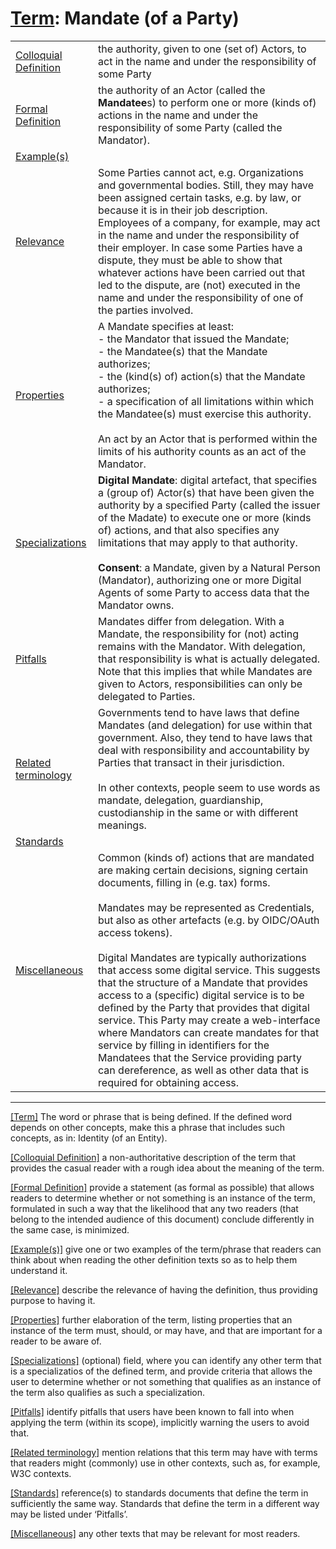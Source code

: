 # [Term](#_Term): Mandate (of a Party)

| | |
| --- | --- |
| [Colloquial Definition](#ColloquialDefinition) | the authority, given to one (set of) Actors, to act in the name and under the responsibility of some Party |
| [Formal Definition](#FormalDefinition) | the authority of an Actor (called the **Mandatee**s) to perform one or more (kinds of) actions in the name and under the responsibility of some Party (called the Mandator). |
| [Example(s)](#Examples) | |
| [Relevance](#Relevance) | Some Parties cannot act, e.g. Organizations and governmental bodies. Still, they may have been assigned certain tasks, e.g. by law, or because it is in their job description. Employees of a company, for example, may act in the name and under the responsibility of their employer. In case some Parties have a dispute, they must be able to show that whatever actions have been carried out that led to the dispute, are (not) executed in the name and under the responsibility of one of the parties involved. |
| [Properties](#Properties) | A Mandate specifies at least:<br>- the Mandator that issued the Mandate;<br>- the Mandatee(s) that the Mandate authorizes;<br>- the (kind(s) of) action(s) that the Mandate authorizes;<br>- a specification of all limitations within which the Mandatee(s) must exercise this authority.<br><br>An act by an Actor that is performed within the limits of his authority counts as an act of the Mandator.|
| [Specializations](#Specializations) | **Digital Mandate**: digital artefact, that specifies a (group of) Actor(s) that have been given the authority by a specified Party (called the issuer of the Madate) to execute one or more (kinds of) actions, and that also specifies any limitations that may apply to that authority.<br><br>**Consent**: a Mandate, given by a Natural Person (Mandator), authorizing one or more Digital Agents of some Party to access data that the Mandator owns. |
| [Pitfalls](#Pitfalls) | Mandates differ from delegation. With a Mandate, the responsibility for (not) acting remains with the Mandator. With delegation, that responsibility is what is actually delegated. Note that this implies that while Mandates are given to Actors, responsibilities can only be delegated to Parties.|
| [Related terminology](#Related) | Governments tend to have laws that define Mandates (and delegation) for use within that government. Also, they tend to have laws that deal with responsibility and accountability by Parties that transact in their jurisdiction.<br><br>In other contexts, people seem to use words as mandate, delegation, guardianship, custodianship in the same or with different meanings.|
| [Standards](#Standards) | |
| [Miscellaneous](#Miscellaneous) | Common (kinds of) actions that are mandated are making certain decisions, signing certain documents, filling in (e.g. tax) forms.<br><br>Mandates may be represented as Credentials, but also as other artefacts (e.g. by OIDC/OAuth access tokens).<br><br>Digital Mandates are typically authorizations that access some digital service. This suggests that the structure of a Mandate that provides access to a (specific) digital service is to be defined by the Party that provides that digital service. This Party may create a web-interface where Mandators can create mandates for that service by filling in identifiers for the Mandatees that the Service providing party can dereference, as well as other data that is required for obtaining access. |

------

[[Term]](#Term) The word or phrase that is being defined. If the defined word depends on other concepts, make this a phrase that includes such concepts, as in: Identity (of an Entity).

[[Colloquial Definition]](#ColloquialDefinition) a non-authoritative description of the term that provides the casual reader with a rough idea about the meaning of the term.

[[Formal Definition]](#FormalDefinition) provide a statement (as formal as possible) that allows readers to determine whether or not something is an instance of the term, formulated in such a way that the likelihood that any two readers (that belong to the intended audience of this document) conclude differently in the same case, is minimized.

[[Example(s)]](#Examples) give one or two examples of the term/phrase that readers can think about when reading the other definition texts so as to help them understand it.

[[Relevance]](#Relevance) describe the relevance of having the definition, thus providing purpose to having it.

[[Properties]](#Properties) further elaboration of the term, listing properties that an instance of the term must, should, or may have, and that are important for a reader to be aware of.

[[Specializations]](#Specializations) (optional) field, where you can identify any other term that is a specializatios of the defined term, and provide criteria that allows the user to determine whether or not something that qualifies as an instance of the term also qualifies as such a specialization.

[[Pitfalls]](#Pitfalls) identify pitfalls that users have been known to fall into when applying the term (within its scope), implicitly warning the users to avoid that.

[[Related terminology]](#Related) mention relations that this term may have with terms that readers might (commonly) use in other contexts, such as, for example, W3C contexts.

[[Standards]](#Standards) reference(s) to standards documents that define the term in sufficiently the same way. Standards that define the term in a different way may be listed under ‘Pitfalls’.

[[Miscellaneous]](#Miscellaneous1) any other texts that may be relevant for most readers.
